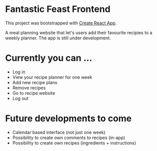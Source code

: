 # Fantastic Feast Frontend

This project was bootstrapped with [Create React App](https://github.com/facebook/create-react-app).

A meal planning website that let's users add their favourite recipies to a weekly planner. The app is still under development.

# Currently you can ...

- Log in
- View your recipe planner for one week
- Add new recipe plans
- Remove recipes
- Go to recipe website
- Log out

# Future developments to come

- Calendar based interface (not just one week)
- Possibility to create own comments to recipes (in-app)
- Possibility to create own recipes (ingredients + instructions)
